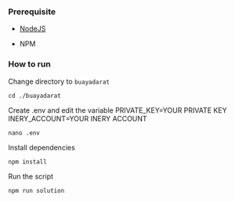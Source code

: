 ### Prerequisite

- [NodeJS](https://nodejs.org/en/)

- NPM



### How to run

Change directory to ```buayadarat```

```shell
cd ./buayadarat
```

Create .env and edit the variable
PRIVATE_KEY=YOUR PRIVATE KEY
INERY_ACCOUNT=YOUR INERY ACCOUNT

```shell
nano .env
```

Install dependencies

```shell
npm install
```

Run the script

```
npm run solution
```
